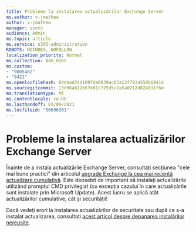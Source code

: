 ```yaml
---
title: Probleme la instalarea actualizărilor Exchange Server
ms.author: v-jmathew
author: v-jmathew
manager: scotv
audience: Admin
ms.topic: article
ms.service: o365-administration
ROBOTS: NOINDEX, NOFOLLOW
localization_priority: Normal
ms.collection: Adm_O365
ms.custom:
- "9005482"
- "9421"
ms.openlocfilehash: 04daad34d1097da0039ac63a13f793a550b68414
ms.sourcegitcommit: 13d96a612b67e01c725d5c2a5a0212d824031f6e
ms.translationtype: MT
ms.contentlocale: ro-RO
ms.lasthandoff: 03/09/2021
ms.locfileid: "50696301"
---
```

# <a name="issues-when-installing-exchange-server-updates"></a>Probleme la instalarea actualizărilor Exchange Server

Înainte de a instala actualizările Exchange Server, consultați secțiunea "cele mai bune practici" din articolul [upgrade Exchange la cea mai recentă actualizare cumulativă](https://docs.microsoft.com/Exchange/plan-and-deploy/install-cumulative-updates). Este deosebit de important să instalați actualizările utilizând promptul CMD privilegiat (cu excepția cazului în care actualizările sunt instalate prin Microsoft Update). Acest lucru se aplică atât actualizărilor cumulative, cât și securității!

Dacă vedeți erori la instalarea actualizărilor de securitate sau după ce s-a instalat actualizarea, consultați [acest articol despre depanarea instalărilor nereușite](https://aka.ms/exupdatefaq).
